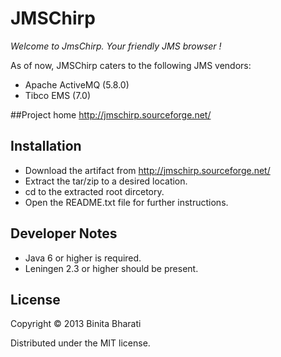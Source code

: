 # JMSChirp
*Welcome to JmsChirp. Your friendly JMS browser !*

As of now, JMSChirp caters to the following JMS vendors:  
* Apache ActiveMQ (5.8.0)
* Tibco EMS (7.0)

##Project home
http://jmschirp.sourceforge.net/

## Installation
* Download the artifact from http://jmschirp.sourceforge.net/
* Extract the tar/zip to a desired location.
* cd to the extracted root dircetory.
* Open the README.txt file for further instructions. 
 
## Developer Notes
* Java 6 or higher is required.
* Leningen 2.3 or higher should be present. 

## License

Copyright © 2013 Binita Bharati

Distributed under the MIT license. 
